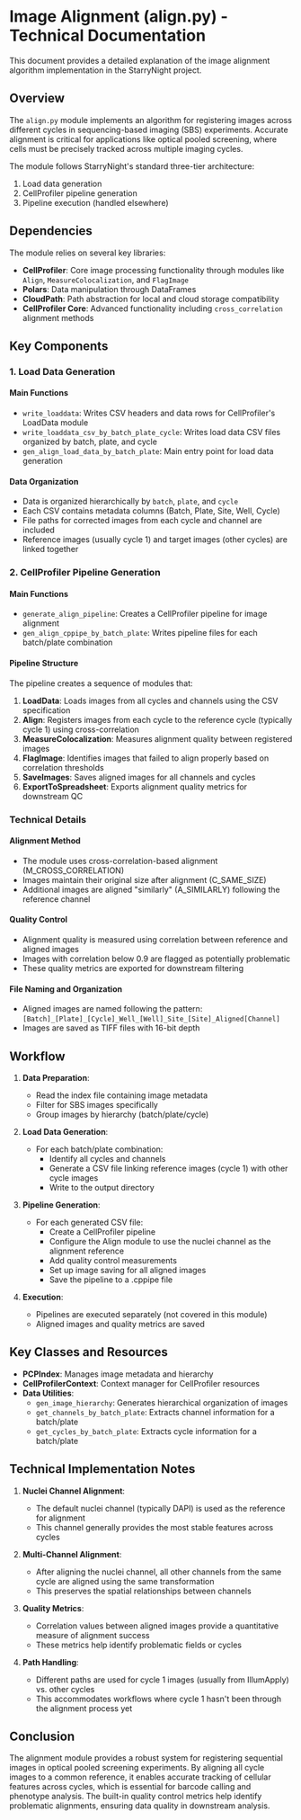 # Image Alignment (align.py) - Technical Documentation

This document provides a detailed explanation of the image alignment algorithm implementation in the StarryNight project.

## Overview

The `align.py` module implements an algorithm for registering images across different cycles in sequencing-based imaging (SBS) experiments. Accurate alignment is critical for applications like optical pooled screening, where cells must be precisely tracked across multiple imaging cycles.

The module follows StarryNight's standard three-tier architecture:
1. Load data generation
2. CellProfiler pipeline generation
3. Pipeline execution (handled elsewhere)

## Dependencies

The module relies on several key libraries:
- **CellProfiler**: Core image processing functionality through modules like `Align`, `MeasureColocalization`, and `FlagImage`
- **Polars**: Data manipulation through DataFrames
- **CloudPath**: Path abstraction for local and cloud storage compatibility
- **CellProfiler Core**: Advanced functionality including `cross_correlation` alignment methods

## Key Components

### 1. Load Data Generation

#### Main Functions

- `write_loaddata`: Writes CSV headers and data rows for CellProfiler's LoadData module
- `write_loaddata_csv_by_batch_plate_cycle`: Writes load data CSV files organized by batch, plate, and cycle
- `gen_align_load_data_by_batch_plate`: Main entry point for load data generation

#### Data Organization

- Data is organized hierarchically by `batch`, `plate`, and `cycle`
- Each CSV contains metadata columns (Batch, Plate, Site, Well, Cycle)
- File paths for corrected images from each cycle and channel are included
- Reference images (usually cycle 1) and target images (other cycles) are linked together

### 2. CellProfiler Pipeline Generation

#### Main Functions

- `generate_align_pipeline`: Creates a CellProfiler pipeline for image alignment
- `gen_align_cppipe_by_batch_plate`: Writes pipeline files for each batch/plate combination

#### Pipeline Structure

The pipeline creates a sequence of modules that:
1. **LoadData**: Loads images from all cycles and channels using the CSV specification
2. **Align**: Registers images from each cycle to the reference cycle (typically cycle 1) using cross-correlation
3. **MeasureColocalization**: Measures alignment quality between registered images
4. **FlagImage**: Identifies images that failed to align properly based on correlation thresholds
5. **SaveImages**: Saves aligned images for all channels and cycles
6. **ExportToSpreadsheet**: Exports alignment quality metrics for downstream QC

### Technical Details

#### Alignment Method

- The module uses cross-correlation-based alignment (M_CROSS_CORRELATION)
- Images maintain their original size after alignment (C_SAME_SIZE)
- Additional images are aligned "similarly" (A_SIMILARLY) following the reference channel

#### Quality Control

- Alignment quality is measured using correlation between reference and aligned images
- Images with correlation below 0.9 are flagged as potentially problematic
- These quality metrics are exported for downstream filtering

#### File Naming and Organization

- Aligned images are named following the pattern: `[Batch]_[Plate]_[Cycle]_Well_[Well]_Site_[Site]_Aligned[Channel]`
- Images are saved as TIFF files with 16-bit depth

## Workflow

1. **Data Preparation**:
   - Read the index file containing image metadata
   - Filter for SBS images specifically
   - Group images by hierarchy (batch/plate/cycle)

2. **Load Data Generation**:
   - For each batch/plate combination:
     - Identify all cycles and channels
     - Generate a CSV file linking reference images (cycle 1) with other cycle images
     - Write to the output directory

3. **Pipeline Generation**:
   - For each generated CSV file:
     - Create a CellProfiler pipeline
     - Configure the Align module to use the nuclei channel as the alignment reference
     - Add quality control measurements
     - Set up image saving for all aligned images
     - Save the pipeline to a .cppipe file

4. **Execution**:
   - Pipelines are executed separately (not covered in this module)
   - Aligned images and quality metrics are saved

## Key Classes and Resources

- **PCPIndex**: Manages image metadata and hierarchy
- **CellProfilerContext**: Context manager for CellProfiler resources
- **Data Utilities**:
  - `gen_image_hierarchy`: Generates hierarchical organization of images
  - `get_channels_by_batch_plate`: Extracts channel information for a batch/plate
  - `get_cycles_by_batch_plate`: Extracts cycle information for a batch/plate

## Technical Implementation Notes

1. **Nuclei Channel Alignment**:
   - The default nuclei channel (typically DAPI) is used as the reference for alignment
   - This channel generally provides the most stable features across cycles

2. **Multi-Channel Alignment**:
   - After aligning the nuclei channel, all other channels from the same cycle are aligned using the same transformation
   - This preserves the spatial relationships between channels

3. **Quality Metrics**:
   - Correlation values between aligned images provide a quantitative measure of alignment success
   - These metrics help identify problematic fields or cycles

4. **Path Handling**:
   - Different paths are used for cycle 1 images (usually from IllumApply) vs. other cycles
   - This accommodates workflows where cycle 1 hasn't been through the alignment process yet

## Conclusion

The alignment module provides a robust system for registering sequential images in optical pooled screening experiments. By aligning all cycle images to a common reference, it enables accurate tracking of cellular features across cycles, which is essential for barcode calling and phenotype analysis. The built-in quality control metrics help identify problematic alignments, ensuring data quality in downstream analysis.

